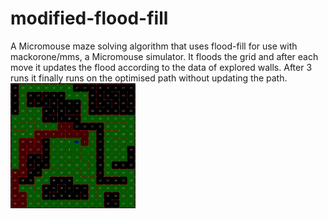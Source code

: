 # modified-flood-fill
A Micromouse maze solving algorithm that uses flood-fill for use with mackorone/mms, a Micromouse simulator.
It floods the grid and after each move it updates the flood according to the data of explored walls.
After 3 runs it finally runs on the optimised path without updating the path.
<img src="DEMO.gif" alt="Demo" width="200" height="200"/>
